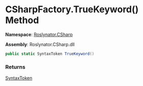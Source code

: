 # CSharpFactory\.TrueKeyword\(\) Method

**Namespace**: [Roslynator.CSharp](../../README.md)

**Assembly**: Roslynator\.CSharp\.dll

```csharp
public static SyntaxToken TrueKeyword()
```

### Returns

[SyntaxToken](https://docs.microsoft.com/en-us/dotnet/api/microsoft.codeanalysis.syntaxtoken)

